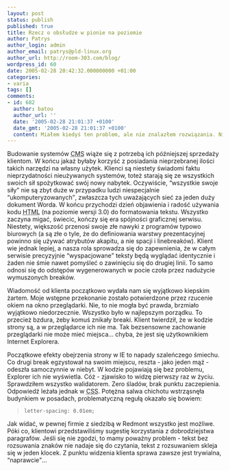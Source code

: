 ```yaml
---
layout: post
status: publish
published: true
title: Rzecz o obsłudze w pionie na poziomie
author: Patrys
author_login: admin
author_email: patrys@pld-linux.org
author_url: http://room-303.com/blog/
wordpress_id: 60
date: 2005-02-28 20:42:32.000000000 +01:00
categories:
- varia
tags: []
comments:
- id: 682
  author: batou
  author_url: ''
  date: '2005-02-28 21:01:37 +0100'
  date_gmt: '2005-02-28 21:01:37 +0100'
  content: Miałem kiedyś ten problem, ale nie znalazłem rozwiązania. Niezłe.
---
```

<p>Budowanie systemów <abbr title="Content Management System">CMS</abbr> wiąże się z potrzebą ich późniejszej sprzedaży klientom. W końcu jakaż byłaby korzyść z posiadania nieprzebranej ilości takich narzędzi na własny użytek. Klienci są niestety świadomi faktu nieprzydatności nieużywanych systemów, toteż starają się ze wszystkich swoich sił spożytkować swój nowy nabytek. Oczywiście, <q>wszystkie swoje siły</q> nie są zbyt duże w przypadku ludzi niespecjalnie <q>ukomputeryzowanych</q>, zwłaszcza tych uważających sieć za jeden duży dokument Worda. W końcu przychodzi dzień objawienia i radość używania kodu <abbr title="HyperText Markup Language">HTML</abbr> (na poziomie wersji 3.0) do formatowania tekstu. Wszystko zaczyna migać, świecic, kończy się era spójności graficznej serwisu. Niestety, większość przenosi swoje złe nawyki z programów typowo biurowych (a są złe o tyle, że do definiowania warstwy prezentacyjnej powinno się używać atrybutów akapitu, a nie spacji i linebreaków). Klient wie jednak lepiej, a nasza rola sprowadza się do zapewnienia, że w całym serwisie precyzyjnie <q>wyspacjowane</q> teksty będą wyglądać identycznie i żaden nie śmie nawet pomyśleć o zawinięciu się do drugiej linii. To samo odnosi się do odstępów wygenerowanych w pocie czoła przez nadużycie wymuszonych breaków.</p>

<p>Wiadomość od klienta początkowo wydała nam się wyjątkowo kiepskim żartem. Moje wstępne przekonanie zostało potwierdzone przez rzucenie okiem na okno przeglądarki. Nie, to nie mogła być prawda, brzmiało wyjątkowo niedorzecznie. Wszystko było w najlepszym porządku. To przecież bzdura, żeby komuś znikały breaki. Klient twierdził, że w kodzie strony są, a w przeglądarce ich nie ma. Tak bezsensowne zachowanie przeglądarki nie może mieć miejsca... chyba, że jest się użytkownikiem Internet Explorera.</p>

<p>Początkowe efekty obejrzenia strony w IE to napady szaleńczego śmiechu. Co drugi break egzystował na swoim miejscu, reszta - jako jeden mąż - odeszła samoczynnie w niebyt. W kodzie pojawiają się bez problemu, Explorer ich nie wyświetla. Cóż - zjawisko to widzę pierwszy raz w życiu. Sprawdziłem wszystko walidatorem. Zero śladów, brak punktu zaczepienia. Odpowiedź leżała jednak w <abbr title="Cascading Style Sheets">CSS</abbr>. Potężna salwa chichotu wstrząsnęła budynkiem w posadach, problematyczną regułą okazało się bowiem:</p>

<blockquote><p><code>letter-spacing: 0.01em;</code></p></blockquote>

<p>Jak widać, w pewnej firmie z siedzibą w Redmont wszystko jest możliwe. Póki co, klientowi przedstawiliśmy sugestię korzystania z dobrodziejstwa paragrafów. Jeśli się nie zgodzi, to mamy poważny problem - tekst bez rozsuwania znaków nie nadaje się do czytania, tekst z rozsuwaniem skleja się w jeden klocek. Z punktu widzenia klienta sprawa zawsze jest trywialna, <q>naprawcie</q>...</p>
